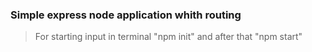 ### Simple express node application whith routing

> For starting input in terminal "npm init" and after that "npm start"